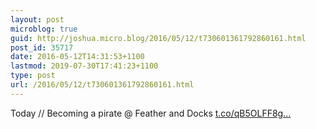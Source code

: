 ```yaml
---
layout: post
microblog: true
guid: http://joshua.micro.blog/2016/05/12/t730601361792860161.html
post_id: 35717
date: 2016-05-12T14:31:53+1100
lastmod: 2019-07-30T17:41:23+1100
type: post
url: /2016/05/12/t730601361792860161.html
---
```

Today // Becoming a pirate @ Feather and Docks [t.co/qB5OLFF8g...](https://t.co/qB5OLFF8gx)
